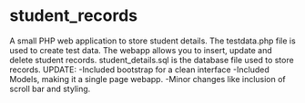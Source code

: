 # student_records
A small PHP web application to store student details.
The testdata.php file is used to create test data.
The webapp allows you to insert, update and delete student records.
student_details.sql is the database file used to store records.
UPDATE:
  -Included bootstrap for a clean interface
  -Included Models, making it a single page webapp.
  -Minor changes like inclusion of scroll bar and styling.
